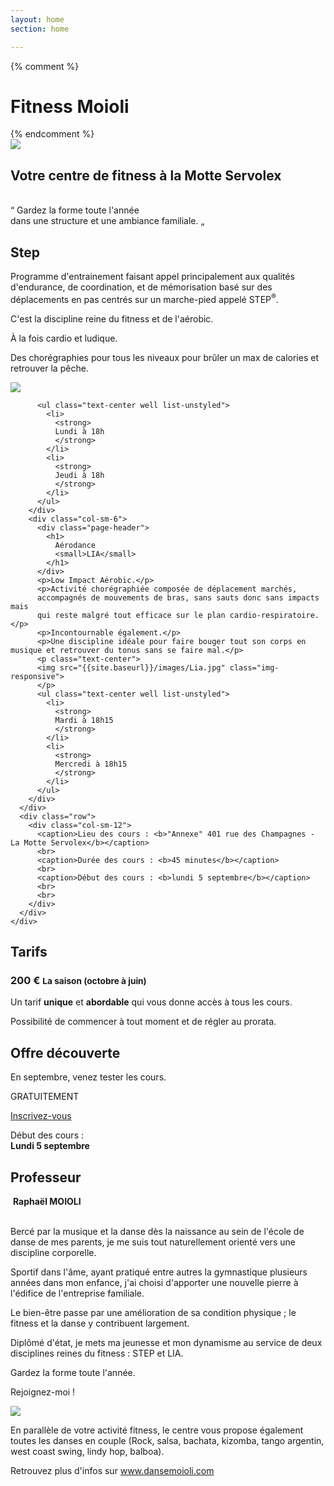 ```yaml
---
layout: home
section: home

---
```


<main>
  <!-- Main jumbotron for a primary marketing message or call to action -->
  {% comment %}
  <div class="jumbotron">
    <div class="container">
      <div class="row">
        <div class="col-md-8">
          <h1>Fitness Moioli</h1>
        </div>
      </div>
    </div>
  </div>
  {% endcomment %}

  <section class="intro">
    <div class="container">
      <div class="row">
        <div class="col-sm-4">
          <img src="{{ site.baseurl}}/images/logo.png" class="img-responsive"/>
        </div>
        <div class="col-sm-8">
          <h2 class="text-primary">
            Votre centre de fitness à la Motte Servolex
          </h2>
          <br>
          <div class="subtitle text-center fadeInLeft animated">
            &ldquo; Gardez la forme toute l'année
          </div>
          <div class="subtitle text-center fadeInLeft animated2">
            dans une structure et une ambiance familiale. &bdquo;
          </div>
        </div>
      </div>
    </div>
  </section>

  <section id="activites" class="activities">
    <div class="container">
      <div class="row">
        <div class="col-sm-6">
          <div class="page-header">
            <h1>
              Step
            </h1>
          </div>
          <p>
          Programme d'entrainement faisant appel principalement
          aux qualités d'endurance, de coordination, et de mémorisation basé sur des
          déplacements en pas centrés sur un marche-pied appelé STEP<sup>&reg;</sup>.
          </p>
          <p>C'est la discipline reine du fitness et de l'aérobic.</p>
          <p>À la fois cardio et ludique.</p>
          <p>Des chorégraphies pour tous les niveaux pour brûler un max de
          calories et retrouver la pêche.</p>
          <p class="text-center">
          <img src="{{site.baseurl}}/images/Step.jpg" class="img-responsive">
          </p>

          <ul class="text-center well list-unstyled">
            <li>
              <strong>
              Lundi à 18h
              </strong>
            </li>
            <li>
              <strong>
              Jeudi à 18h
              </strong>
            </li>
          </ul>
        </div>
        <div class="col-sm-6">
          <div class="page-header">
            <h1>
              Aérodance
              <small>LIA</small>
            </h1>
          </div>
          <p>Low Impact Aérobic.</p>
          <p>Activité chorégraphiée composée de déplacement marchés,
          accompagnés de mouvements de bras, sans sauts donc sans impacts mais
          qui reste malgré tout efficace sur le plan cardio-respiratoire.</p>
          <p>Incontournable également.</p>
          <p>Une discipline idéale pour faire bouger tout son corps en musique et retrouver du tonus sans se faire mal.</p>
          <p class="text-center">
          <img src="{{site.baseurl}}/images/Lia.jpg" class="img-responsive">
          </p>
          <ul class="text-center well list-unstyled">
            <li>
              <strong>
              Mardi à 18h15
              </strong>
            </li>
            <li>
              <strong>
              Mercredi à 18h15
              </strong>
            </li>
          </ul>
        </div>
      </div>
      <div class="row">
        <div class="col-sm-12">
          <caption>Lieu des cours : <b>"Annexe" 401 rue des Champagnes - La Motte Servolex</b></caption>
          <br>
          <caption>Durée des cours : <b>45 minutes</b></caption>
          <br>
          <caption>Début des cours : <b>lundi 5 septembre</b></caption>
          <br>
          <br>
        </div>
      </div>
    </div>
  </section>

  <section id="tarifs">
    <div class="container">
      <div class="row">
        <div class="col-sm-12">
          <div class="page-header">
            <h1>
              Tarifs
            </h1>
          </div>
          <div class="row">
            <div class="col-sm-8">
              <h3>
                200 €
                <small>
                La saison
                <span style="text-transform:none;">
                (octobre à juin)
                </span>
                </small>
              </h3>
              <p>
                Un tarif <b>unique</b> et <b>abordable</b> qui vous donne accès à tous les cours.
              </p>
              <p>
                Possibilité de commencer à tout moment et de régler au prorata.
              </p>
            </div>
            <div class="col-sm-4 well text-center">
              <h2 id="decouverte">
                Offre découverte
              </h2>
              <p>
                En septembre, venez tester les cours.
              </p>
              <p class="text-primary">GRATUITEMENT</p>
              <p>
                <a class="btn btn-primary" href="https://goo.gl/forms/gj4Smi4gvi99e25L2" target="_blank">Inscrivez-vous</a>
              </p>
              <p>
                Début des cours : <br><b>Lundi 5 septembre</b>
              </p>
            </div>
          </div>
        </div>
      </div>
    </div>
  </section>

  <section id="professeur">
      <div class="container">
        <div class="row">
            <div class="col-sm-12">
            <h1 class="page-header">Professeur</h1>
            </div>
        </div>
          <div class="row">
              <div class="col-sm-6 col-sm-offset-2 col-md-4 col-md-offset-4 text-center">
                  <img src="{{site.baseurl}}/images/raph_portrait.jpg" alt="" class="img-responsive img-circle">
                  <b>Raphaël MOIOLI</b>
              </div>
          </div>
          <div class="row">
              <div class="col-sm-8 col-sm-offset-2">
                  <br>
                  <p>
                  Bercé par la musique et la danse dès la naissance au sein de l'école de danse de mes parents, je me suis tout naturellement orienté vers une discipline corporelle.
                  </p>
                  <p>
                  Sportif dans l'âme, ayant pratiqué entre autres la gymnastique plusieurs années dans mon enfance, j'ai choisi d'apporter une nouvelle pierre à l'édifice de l'entreprise familiale.
                  </p>
                  <p>
                  Le bien-être passe par une amélioration de sa condition physique ; le fitness et la danse y contribuent largement.
                  </p>
                  <p>
                  Diplômé d'état, je mets ma jeunesse et mon dynamisme au service de deux disciplines reines du fitness : STEP et LIA.
                  </p>
                  <p>
                  Gardez la forme toute l'année.
                  </p>
                  <p>
                  Rejoignez-moi !
                  </p>
              </div>
          </div>
      </div>
  </section>

  <section id="dansemoioli" class="dansemoioli">
      <div class="container">
        <div class="row">
            <div class="col-sm-4 col-sm-offset-2 text-center">
                <a href="http://www.dansemoioli.com">
                    <img src="http://www.dansemoioli.com/images/logo.png" class="img">
                </a>
            </div>
            <div class="col-sm-4">
                <p>
                    En parallèle de votre activité fitness, le centre vous propose également toutes les danses en couple (Rock, salsa, bachata, kizomba, tango argentin, west coast swing, lindy hop, balboa).
                </p>
                <p>
                    Retrouvez plus d'infos sur
                    <a href="http://www.dansemoioli.com">www.dansemoioli.com</a>
                </p>
            </div>
        </div>
    </div>
  </section>
</main>
